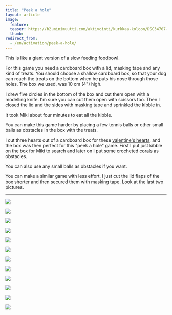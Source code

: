 ```yaml
---
title: "Peek a hole"
layout: article
image:
  feature:
  teaser: https://b2.minimuutti.com/aktivointi/kurkkaa-koloon/DSC34707-245px.jpg
  thumb:
redirect_from:
  - /en/activation/peek-a-hole/
---
```


This is like a giant version of a slow feeding foodbowl.

For this game you need a cardboard box with a lid, masking tape and any kind of treats. You should choose a shallow cardboard box, so that your dog can reach the treats on the bottom when he puts his nose through those holes. The box we used, was 10 cm (4") high.

I drew five circles in the bottom of the box and cut them open with a modelling knife. I'm sure you can cut them open with scissors too. Then I closed the lid and the sides with masking tape and sprinkled the kibble in.

It took Miki about four minutes to eat all the kibble.

You can make this game harder by placing a few tennis balls or other small balls as obstacles in the box with the treats.

I cut three hearts out of a cardboard box for these [valentine's hearts](/en/brain-games/valentines-heart/), and the box was then perfect for this "peek a hole" game. First I put just kibble on the box for Miki to search and later on I put some crocheted [corals](/en/brain-games/corals/) as obstacles.

You can also use any small balls as obstacles if you want.

You can make a similar game with less effort. I just cut the lid flaps of the box shorter and then secured them with masking tape. Look at the last two pictures.

---

![](https://b2.minimuutti.com/aktivointi/kurkkaa-koloon/DSC34707-800px.jpg)

![](https://b2.minimuutti.com/aktivointi/kurkkaa-koloon/DSC34699-800px.jpg)

![](https://b2.minimuutti.com/aktivointi/kurkkaa-koloon/DSC34669-800px.jpg)

![](https://b2.minimuutti.com/aktivointi/kurkkaa-koloon/DSC34726-800px.jpg)

![](https://b2.minimuutti.com/aktivointi/kurkkaa-koloon/DS04001-800px.jpg)

![](https://b2.minimuutti.com/aktivointi/kurkkaa-koloon/DS04011-800px.jpg)

![](https://b2.minimuutti.com/aktivointi/kurkkaa-koloon/DS04046-800px.jpg)

![](https://b2.minimuutti.com/aktivointi/kurkkaa-koloon/DS04047-800px.jpg)

![](https://b2.minimuutti.com/aktivointi/kurkkaa-koloon/DS04170-800px.jpg)

![](https://b2.minimuutti.com/aktivointi/kurkkaa-koloon/DS04141-800px.jpg)

![](https://b2.minimuutti.com/aktivointi/kurkkaa-koloon/DSC41369-800px.jpg)

![](https://b2.minimuutti.com/aktivointi/kurkkaa-koloon/DSC41405-800px.jpg)
